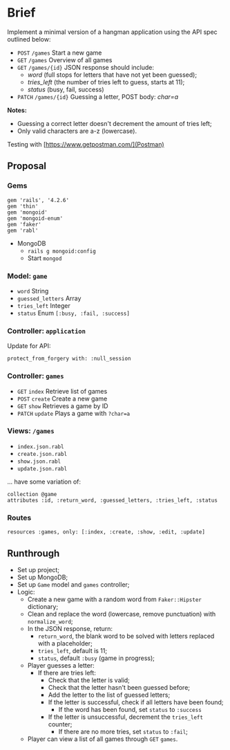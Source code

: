 # Brief

Implement a minimal version of a hangman application using the API spec outlined below:

* `POST` `/games` Start a new game
* `GET` `/games` Overview of all games
* `GET` `/games/{id}` JSON response should include:
    * *word* (full stops for letters that have not yet been guessed);
    * *tries_left* (the number of tries left to guess, starts at 11);
    * *status* (busy, fail, success)
* `PATCH` `/games/{id}` Guessing a letter, POST body: *char=a* 

__Notes:__
* Guessing a correct letter doesn't decrement the amount of tries left;
* Only valid characters are a-z (lowercase).

Testing with [https://www.getpostman.com/](Postman)

## Proposal

### Gems

    gem 'rails', '4.2.6'
    gem 'thin'
    gem 'mongoid'
    gem 'mongoid-enum'
    gem 'faker'
    gem 'rabl'
    
* MongoDB
    * `rails g mongoid:config`
    * Start `mongod`

### Model: `game`

* `word` String
* `guessed_letters` Array
* `tries_left` Integer
* `status` Enum `[:busy, :fail, :success]`

### Controller: `application`

Update for API:

    protect_from_forgery with: :null_session
    
### Controller: `games` 

* `GET` `index` Retrieve list of games
* `POST` `create` Create a new game
* `GET` `show` Retrieves a game by ID 
* `PATCH` `update` Plays a game with `?char=a`

### Views: `/games`

* `index.json.rabl`
* `create.json.rabl`
* `show.json.rabl`
* `update.json.rabl`

... have some variation of:

    collection @game
    attributes :id, :return_word, :guessed_letters, :tries_left, :status

### Routes

    resources :games, only: [:index, :create, :show, :edit, :update]


## Runthrough

* Set up project;
* Set up MongoDB;
* Set up `Game` model and `games` controller;
* Logic:
    * Create a new game with a random word from `Faker::Hipster` dictionary;
    * Clean and replace the word (lowercase, remove punctuation) with `normalize_word`;
    * In the JSON response, return:
        * `return_word`, the blank word to be solved with letters replaced with a placeholder;
        *  `tries_left`, default is 11;
        *  `status`, default `:busy` (game in progress);
    * Player guesses a letter:
        * If there are tries left:
            * Check that the letter is valid;
            * Check that the letter hasn't been guessed before;
            * Add the letter to the list of guessed letters;
            * If the letter is successful, check if all letters have been found;
                * If the word has been found, set `status` to `:success` 
            * If the letter is unsuccessful, decrement the `tries_left` counter;
                * If there are no more tries, set `status` to `:fail`;   
    * Player can view a list of all games through `GET` `games`.